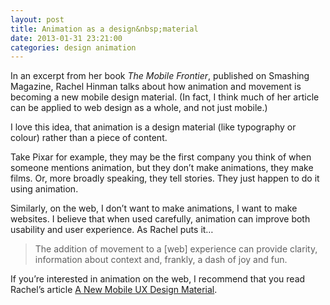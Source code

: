 ```yaml
---
layout: post 
title: Animation as a design&nbsp;material
date: 2013-01-31 23:21:00
categories: design animation
---
```


In an excerpt from her book *The Mobile Frontier*, published on Smashing Magazine, Rachel Hinman talks about how animation and movement is becoming a new mobile design material. (In fact, I think much of her article can be applied to web design as a whole, and not just mobile.)

<!--more-->

I love this idea, that animation is a design material (like typography or colour) rather than a piece of content.

Take Pixar for example, they may be the first company you think of when someone mentions animation, but they don&#8217;t make animations, they make films. Or, more broadly speaking, they tell stories. They just happen to do it using animation.

Similarly, on the web, I don&#8217;t want to make animations, I want to make websites. I believe that when used carefully, animation can improve both usability and user experience. As Rachel puts it&#8230;

> The addition of movement to a [web] experience can provide clarity, information about context and, frankly, a dash of joy and fun.

If you&#8217;re interested in animation on the web, I recommend that you read Rachel&#8217;s article [A New Mobile UX Design Material][1].

 [1]: http://uxdesign.smashingmagazine.com/2012/10/30/motion-animation-new-mobile-ux-design-material/ "A New Mobile UX Design Material"